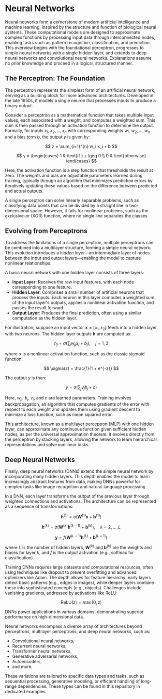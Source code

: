 # Neural Networks

Neural networks form a cornerstone of modern artificial intelligence and machine learning, inspired by the structure and function of biological neural systems. These computational models are designed to approximate complex functions by processing input data through interconnected nodes, enabling tasks such as pattern recognition, classification, and prediction. This overview begins with the foundational perceptron, progresses to simple neural networks with a single hidden layer, and extends to deep neural networks and convolutional neural networks. Explanations assume no prior knowledge and proceed in a logical, structured manner.

## The Perceptron: The Foundation

The perceptron represents the simplest form of an artificial neural network, serving as a building block for more advanced architectures. Developed in the late 1950s, it models a single neuron that processes inputs to produce a binary output.

Consider a perceptron as a mathematical function that takes multiple input values, each associated with a weight, and computes a weighted sum. This sum is then passed through an activation function to determine the output. Formally, for inputs $x_1, x_2, \dots, x_n$ with corresponding weights $w_1, w_2, \dots, w_n$ and a bias term $b$, the output $y$ is given by:

$$
z = \sum_{i=1}^{n} w_i x_i + b
$$

$$
y = \begin{cases} 
1 & \text{if } z \geq 0 \\
0 & \text{otherwise}
\end{cases}
$$

Here, the activation function is a step function that thresholds the result at zero. The weights and bias are adjustable parameters learned during training, typically through an algorithm that minimizes prediction errors by iteratively updating these values based on the difference between predicted and actual outputs.

A single perceptron can solve linearly separable problems, such as classifying data points that can be divided by a straight line in two-dimensional space. However, it fails for nonlinear problems, such as the exclusive-or (XOR) function, where no single line separates the classes.

## Evolving from Perceptrons

To address the limitations of a single perceptron, multiple perceptrons can be combined into a multilayer structure, forming a simple neural network. This evolution introduces a *hidden layer*—an intermediate layer of nodes between the input and output layers—enabling the model to capture nonlinear relationships.

A basic neural network with one hidden layer consists of three layers:
- **Input Layer**: Receives the raw input features, with each node corresponding to one feature.
- **Hidden Layer**: Comprises a small number of artificial neurons that process the inputs. Each neuron in this layer computes a weighted sum of the input layer's outputs, applies a nonlinear activation function, and passes the result forward.
- **Output Layer**: Produces the final prediction, often using a similar computation as the hidden layer.

For illustration, suppose an input vector $\mathbf{x} = [x_1, x_2]$ feeds into a hidden layer with two neurons. The hidden layer outputs $\mathbf{h}$ are computed as:

$$
h_j = \sigma \left( \sum_{i} w_{ji} x_i + b_j \right), \quad j = 1, 2
$$

where $\sigma$ is a nonlinear activation function, such as the classic sigmoid function:

$$
\sigma(z) = \frac{1}{1 + e^{-z}}
$$

The output $y$ is then:

$$
y = \sigma \left( \sum_{j} v_j h_j + c \right)
$$

Here, $w_{ji}$, $b_j$, $v_j$, and $c$ are learned parameters. Training involves backpropagation, an algorithm that computes gradients of the error with respect to each weight and updates them using gradient descent to minimize a loss function, such as mean squared error.

This architecture, known as a multilayer perceptron (MLP) with one hidden layer, can approximate any continuous function given sufficient hidden nodes, as per the universal approximation theorem. It evolves directly from the perceptron by stacking layers, allowing the network to learn hierarchical representations and solve nonlinear tasks.

## Deep Neural Networks

Finally, deep neural networks (DNNs) extend the simple neural network by incorporating many hidden layers. This depth enables the model to learn increasingly abstract features from data, making DNNs powerful for complex tasks like image recognition and natural language processing.

In a DNN, each layer transforms the output of the previous layer through weighted connections and activations. The architecture can be represented as a sequence of transformations:

$$
\mathbf{h}^{(1)} = \sigma(\mathbf{W}^{(1)} \mathbf{x} + \mathbf{b}^{(1)})
$$

$$
\mathbf{h}^{(k)} = \sigma(\mathbf{W}^{(k)} \mathbf{h}^{(k-1)} + \mathbf{b}^{(k)}), \quad k = 2, \dots, L
$$

$$
\mathbf{y} = f(\mathbf{W}^{(L+1)} \mathbf{h}^{(L)} + \mathbf{b}^{(L+1)})
$$

where $L$ is the number of hidden layers, $\mathbf{W}^{(k)}$ and $\mathbf{b}^{(k)}$ are the weights and biases for layer $k$, and $f$ is the output activation (e.g., softmax for classification).

Training DNNs requires large datasets and computational resources, often using techniques like dropout to prevent overfitting and advanced optimizers like Adam. The depth allows for feature hierarchy: early layers detect basic patterns (e.g., edges in images), while deeper layers combine these into sophisticated concepts (e.g., objects). Challenges include vanishing gradients, addressed by activations like ReLU:

$$
\text{ReLU}(z) = \max(0, z)
$$

DNNs power applications in various domains, demonstrating superior performance on high-dimensional data.

Neural networks encompass a diverse array of architectures beyond perceptrons, multilayer perceptrons, and deep neural networks, such as:

* Convolutional neural networks, 
* Recurrent neural networks, 
* Transformer neural networks, 
* Generative adversarial networks, 
* Autoencoders, 
* and more. 

These variations are tailored to specific data types and tasks, such as sequential processing, generative modeling, or efficient handling of long-range dependencies. These types can be found in this repository in dedicated examples.